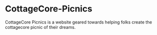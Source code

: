 # CottageCore-Picnics
CottageCore Picnics is a website geared towards helping folks create the cottagecore picnic of their dreams.
